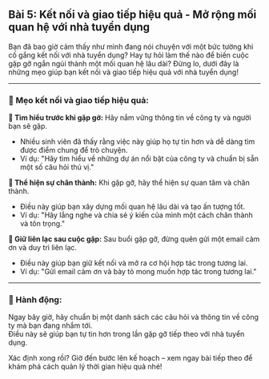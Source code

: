 ## Bài 5: Kết nối và giao tiếp hiệu quả - Mở rộng mối quan hệ với nhà tuyển dụng

Bạn đã bao giờ cảm thấy như mình đang nói chuyện với một bức tường khi cố gắng kết nối với nhà tuyển dụng? Hay tự hỏi làm thế nào để biến cuộc gặp gỡ ngắn ngủi thành một mối quan hệ lâu dài? Đừng lo, dưới đây là những mẹo giúp bạn kết nối và giao tiếp hiệu quả với nhà tuyển dụng!

---

### 📌 Mẹo kết nối và giao tiếp hiệu quả:

**🔹 Tìm hiểu trước khi gặp gỡ:**
Hãy nắm vững thông tin về công ty và người bạn sẽ gặp.  
- Nhiều sinh viên đã thấy rằng việc này giúp họ tự tin hơn và dễ dàng tìm được điểm chung để trò chuyện.  
- Ví dụ: "Hãy tìm hiểu về những dự án nổi bật của công ty và chuẩn bị sẵn một số câu hỏi thú vị."

**🔹 Thể hiện sự chân thành:**
Khi gặp gỡ, hãy thể hiện sự quan tâm và chân thành.  
- Điều này giúp bạn xây dựng mối quan hệ lâu dài và tạo ấn tượng tốt.  
- Ví dụ: "Hãy lắng nghe và chia sẻ ý kiến của mình một cách chân thành và tôn trọng."

**🔹 Giữ liên lạc sau cuộc gặp:**
Sau buổi gặp gỡ, đừng quên gửi một email cảm ơn và duy trì liên lạc.  
- Điều này giúp bạn giữ kết nối và mở ra cơ hội hợp tác trong tương lai.  
- Ví dụ: "Gửi email cảm ơn và bày tỏ mong muốn hợp tác trong tương lai."

---

### 🚀 Hành động:

Ngay bây giờ, hãy chuẩn bị một danh sách các câu hỏi và thông tin về công ty mà bạn đang nhắm tới.  
Điều này sẽ giúp bạn tự tin hơn trong lần gặp gỡ tiếp theo với nhà tuyển dụng.

Xác định xong rồi? Giờ đến bước lên kế hoạch – xem ngay bài tiếp theo để khám phá cách quản lý thời gian hiệu quả nhé!